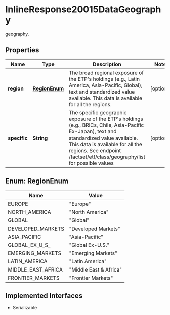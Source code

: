 

# InlineResponse20015DataGeography

geography.

## Properties

Name | Type | Description | Notes
------------ | ------------- | ------------- | -------------
**region** | [**RegionEnum**](#RegionEnum) | The broad regional exposure of the ETP&#39;s holdings (e.g., Latin America, Asia-Pacific, Global), text and standardized value available. This data is available for all the regions. |  [optional]
**specific** | **String** | The specific geographic exposure of the ETP&#39;s holdings (e.g., BRICs, Chile, Asia-Pacific Ex-Japan), text and standardized value available. This data is available for all the regions. See endpoint /factset/etf/class/geography/list for possible values |  [optional]



## Enum: RegionEnum

Name | Value
---- | -----
EUROPE | &quot;Europe&quot;
NORTH_AMERICA | &quot;North America&quot;
GLOBAL | &quot;Global&quot;
DEVELOPED_MARKETS | &quot;Developed Markets&quot;
ASIA_PACIFIC | &quot;Asia-Pacific&quot;
GLOBAL_EX_U_S_ | &quot;Global Ex-U.S.&quot;
EMERGING_MARKETS | &quot;Emerging Markets&quot;
LATIN_AMERICA | &quot;Latin America&quot;
MIDDLE_EAST_AFRICA | &quot;Middle East &amp; Africa&quot;
FRONTIER_MARKETS | &quot;Frontier Markets&quot;


## Implemented Interfaces

* Serializable


